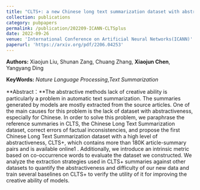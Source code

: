 ```yaml
---
title: "CLTS+: a new Chinese long text summarization dataset with abstractive summaries"
collection: publications
category: pubpapers
permalink: /publication/202209-ICANN-CLTSplus
date: 2022-09-26
venue: 'International Conference on Artificial Neural Networks(ICANN)'
paperurl: 'https://arxiv.org/pdf/2206.04253'
---
```

**Authors:** Xiaojun Liu, Shunan Zang, Chuang Zhang, **Xiaojun Chen**, Yangyang Ding

**KeyWords:** *Nature Language Processing*,*Text Summarization*

**Abstract：**The abstractive methods lack of creative ability is particularly a problem in automatic text summarization. The summaries generated by models are mostly extracted from the source articles. One of the main causes for this problem is the lack of dataset with abstractiveness, especially for Chinese. In order to solve this problem, we paraphrase the reference summaries in CLTS, the Chinese Long Text Summarization dataset, correct errors of factual inconsistencies, and propose the first Chinese Long Text Summarization dataset with a high level of abstractiveness, CLTS+, which contains more than 180K article-summary pairs and is available online1 . Additionally, we introduce an intrinsic metric based on co-occurrence words to evaluate the dataset we constructed. We analyze the extraction strategies used in CLTS+ summaries against other datasets to quantify the abstractiveness and difficulty of our new data and train several baselines on CLTS+ to verify the utility of it for improving the creative ability of models.
